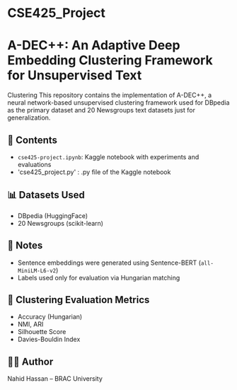 # CSE425_Project
# A-DEC++: An Adaptive Deep Embedding Clustering Framework for Unsupervised Text
Clustering
This repository contains the implementation of A-DEC++, a neural network-based unsupervised clustering framework used for DBpedia as the primary dataset and 20 Newsgroups text datasets just for generalization.

## 📁 Contents
- `cse425-project.ipynb`: Kaggle notebook with experiments and evaluations
- 'cse425_project.py' : .py file of the Kaggle notebook

## 📊 Datasets Used
- DBpedia (HuggingFace)
- 20 Newsgroups (scikit-learn)
  
## 📌 Notes
- Sentence embeddings were generated using Sentence-BERT (`all-MiniLM-L6-v2`)
- Labels used only for evaluation via Hungarian matching

## 🧠 Clustering Evaluation Metrics
- Accuracy (Hungarian)
- NMI, ARI
- Silhouette Score
- Davies-Bouldin Index


## 👨‍💻 Author
Nahid Hassan – BRAC University
